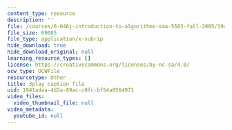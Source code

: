 ```yaml
---
content_type: resource
description: ''
file: /courses/6-046j-introduction-to-algorithms-sma-5503-fall-2005/1941adaa4d2a89acc0fcbf54a0564971_RHyGlha7bjE.srt
file_size: 69085
file_type: application/x-subrip
hide_download: true
hide_download_original: null
learning_resource_types: []
license: https://creativecommons.org/licenses/by-nc-sa/4.0/
ocw_type: OCWFile
resourcetype: Other
title: 3play caption file
uid: 1941adaa-4d2a-89ac-c0fc-bf54a0564971
video_files:
  video_thumbnail_file: null
video_metadata:
  youtube_id: null
---
```

